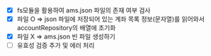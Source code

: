 - [x] fs모듈을 활용하여 ams.json 파일의 존재 여부 검사
- [x] 파일 O => json 파일에 저장되어 있는 계좌 목록 정보(문자열)를 읽어와서 accountRepository의 배열에 초기화
- [x] 파일 X => ams.json 빈 파일 생성하기
- [ ] 유효성 검증 추가 및 에러 처리
